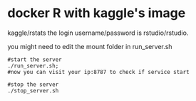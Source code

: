 # docker R with kaggle's image
kaggle/rstats
the login username/password is rstudio/rstudio.

you might need to edit the mount folder in run_server.sh


```
#start the server
./run_server.sh;
#now you can visit your ip:8787 to check if service start

#stop the server
./stop_server.sh

```

